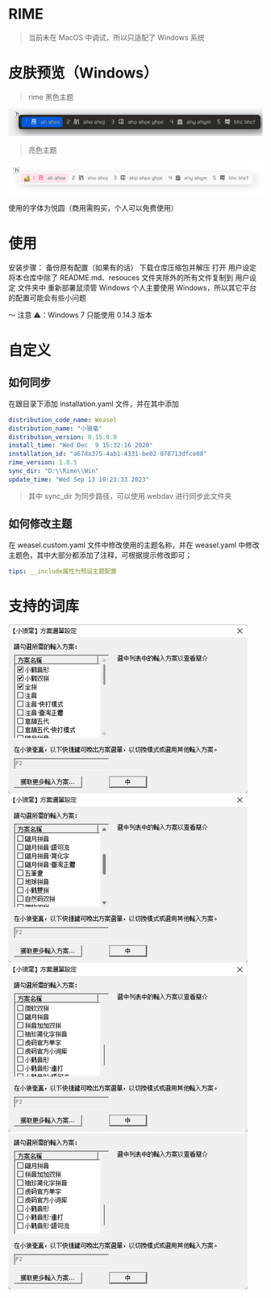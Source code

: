 # RIME

> 当前未在 MacOS 中调试，所以只适配了 Windows 系统

# 皮肤预览（Windows）

> rime 黑色主题

![Alt text](./resources/image.png)

> 亮色主题

![Alt text](./resources/light.png)

使用的字体为悦圆（商用需购买，个人可以免费使用）

# 使用

安装步骤： 备份原有配置（如果有的话） 下载仓库压缩包并解压 打开 用户设定 将本仓库中除了 README.md、resouces 文件夹除外的所有文件复制到 用户设定 文件夹中 重新部署鼠须管 Windows 个人主要使用 Windows，所以其它平台的配置可能会有些小问题

～ 注意 ⚠️：Windows 7 只能使用 0.14.3 版本

# 自定义

## 如何同步

在跟目录下添加 installation.yaml 文件，并在其中添加

```yaml
distribution_code_name: Weasel
distribution_name: "小狼毫"
distribution_version: 0.15.0.0
install_time: "Wed Dec  9 15:32:16 2020"
installation_id: "a67da375-4ab1-4331-be02-078713dfce08"
rime_version: 1.8.5
sync_dir: "D:\\Rime\\Win"
update_time: "Wed Sep 13 10:23:33 2023"
```

> 其中 sync_dir 为同步路径，可以使用 webdav 进行同步此文件夹

## 如何修改主题

在 weasel.custom.yaml 文件中修改使用的主题名称，并在 weasel.yaml 中修改主题色，其中大部分都添加了注释，可根据提示修改即可；

```yaml
tips: __include属性为预设主题配置
```

# 支持的词库

![Alt text](resources/image-4.png)
![Alt text](resources/image-1.png)
![Alt text](resources/image-2.png)
![Alt text](resources/image-3.png)
